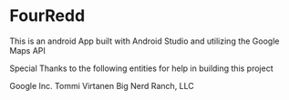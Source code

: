 # FourRedd

This is an android App built with Android Studio and utilizing the Google Maps API

Special Thanks to the following entities for help in building this project

Google Inc.
Tommi Virtanen
Big Nerd Ranch, LLC

